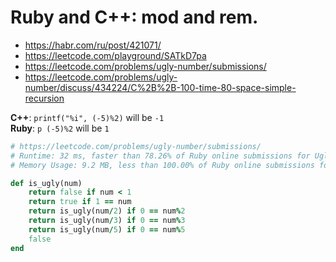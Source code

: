 # Ruby and C++: mod and rem.

- https://habr.com/ru/post/421071/
- https://leetcode.com/playground/SATkD7pa
- https://leetcode.com/problems/ugly-number/submissions/
- https://leetcode.com/problems/ugly-number/discuss/434224/C%2B%2B-100-time-80-space-simple-recursion

**C++**: `printf("%i", (-5)%2)`  will be `-1`  
**Ruby**: `p (-5)%2` will be `1`

```Ruby
# https://leetcode.com/problems/ugly-number/submissions/
# Runtime: 32 ms, faster than 78.26% of Ruby online submissions for Ugly Number.
# Memory Usage: 9.2 MB, less than 100.00% of Ruby online submissions for Ugly Number.

def is_ugly(num)
    return false if num < 1
    return true if 1 == num
    return is_ugly(num/2) if 0 == num%2
    return is_ugly(num/3) if 0 == num%3
    return is_ugly(num/5) if 0 == num%5
    false
end
```